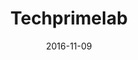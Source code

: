 ---
layout: site
title: "Techprimelab"
date: 2016-11-09
categories: [community]
version: 4.4.6
major: 4
minor: 4
patch: 6
slug: techprimelab
link: http://www.techprimelab.com/
permalink: /sites/:slug
---